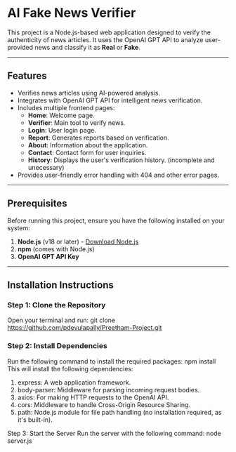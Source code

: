 # AI Fake News Verifier

This project is a Node.js-based web application designed to verify the authenticity of news articles. It uses the OpenAI GPT API to analyze user-provided news and classify it as **Real** or **Fake**.

---

## Features
- Verifies news articles using AI-powered analysis.
- Integrates with OpenAI GPT API for intelligent news verification.
- Includes multiple frontend pages:
  - **Home**: Welcome page.
  - **Verifier**: Main tool to verify news.
  - **Login**: User login page.
  - **Report**: Generates reports based on verification.
  - **About**: Information about the application.
  - **Contact**: Contact form for user inquiries.
  - **History**: Displays the user's verification history. (incomplete and unecessary)
- Provides user-friendly error handling with 404 and other error pages.

---

## Prerequisites
Before running this project, ensure you have the following installed on your system:
1. **Node.js** (v18 or later) - [Download Node.js](https://nodejs.org/)
2. **npm** (comes with Node.js)
4. **OpenAI GPT API Key** 

---

## Installation Instructions

### Step 1: Clone the Repository
Open your terminal and run:
git clone https://github.com/pdevulapally/Preetham-Project.git

### Step 2: Install Dependencies
Run the following command to install the required packages:
npm install
This will install the following dependencies:

1) express: A web application framework.
2) body-parser: Middleware for parsing incoming request bodies.
3) axios: For making HTTP requests to the OpenAI API.
4) cors: Middleware to handle Cross-Origin Resource Sharing.
5) path: Node.js module for file path handling (no installation required, as it's built-in).


Step 3: Start the Server
Run the server with the following command:
node server.js
